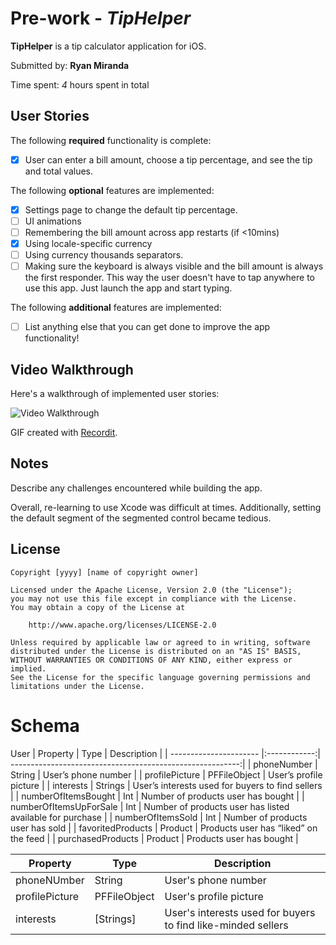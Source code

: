 # Pre-work - *TipHelper*

**TipHelper** is a tip calculator application for iOS.

Submitted by: **Ryan Miranda**

Time spent: *4* hours spent in total

## User Stories

The following **required** functionality is complete:

* [x] User can enter a bill amount, choose a tip percentage, and see the tip and total values.

The following **optional** features are implemented:
* [x] Settings page to change the default tip percentage.
* [ ] UI animations
* [ ] Remembering the bill amount across app restarts (if <10mins)
* [x] Using locale-specific currency
* [ ] Using currency thousands separators.
* [ ] Making sure the keyboard is always visible and the bill amount is always the first responder. This way the user doesn't have to tap anywhere to use this app. Just launch the app and start typing.

The following **additional** features are implemented:

- [ ] List anything else that you can get done to improve the app functionality!

## Video Walkthrough 

Here's a walkthrough of implemented user stories:

<img src='http://g.recordit.co/isEkqWADdF.gif' title='Video Walkthrough' width='' alt='Video Walkthrough' />

GIF created with [Recordit](http://recordit.co).

## Notes

Describe any challenges encountered while building the app.

Overall, re-learning to use Xcode was difficult at times. Additionally, setting the default segment of the segmented control became tedious.

## License

    Copyright [yyyy] [name of copyright owner]

    Licensed under the Apache License, Version 2.0 (the "License");
    you may not use this file except in compliance with the License.
    You may obtain a copy of the License at

        http://www.apache.org/licenses/LICENSE-2.0

    Unless required by applicable law or agreed to in writing, software
    distributed under the License is distributed on an "AS IS" BASIS,
    WITHOUT WARRANTIES OR CONDITIONS OF ANY KIND, either express or implied.
    See the License for the specific language governing permissions and
    limitations under the License.


# Schema 

User
| Property               | Type         | Description                                               |
| ---------------------- |:------------:| ---------------------------------------------------------:|
| phoneNumber            | String       | User’s phone number                                       |
| profilePicture         | PFFileObject | User’s profile picture                                    |
| interests              | Strings      | User’s interests used for buyers to find sellers          |
| numberOfItemsBought    | Int          | Number of products user has bought                        |
| numberOfItemsUpForSale | Int          | Number of products user has listed available for purchase |
| numberOfItemsSold      | Int          | Number of products user has sold                          |
| favoritedProducts      | Product      | Products user has “liked” on the feed                     |
| purchasedProducts      | Product      | Products user has bought                                  |

| Property      | Type          | Description  |
| ------------- | ------------- | ----- |
| phoneNUmber      | String | User's phone number |
| profilePicture      | PFFileObject     |   User's profile picture |
| interests | [Strings]      |    User's interests used for buyers to find like-minded sellers |
